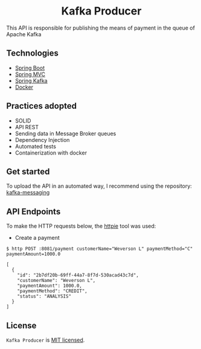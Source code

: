 <h1 align="center">
   Kafka Producer
</h1>

This API is responsible for publishing the means of payment in the queue of Apache Kafka

## Technologies
 
- [Spring Boot](https://spring.io/projects/spring-boot)
- [Spring MVC](https://docs.spring.io/spring-framework/reference/web/webmvc.html)
- [Spring Kafka](https://docs.spring.io/spring-kafka/reference/html/)
- [Docker](https://docs.docker.com/get-started/)

## Practices adopted

- SOLID
- API REST
- Sending data in Message Broker queues
- Dependency Injection
- Automated tests
- Containerization with docker

## Get started

To upload the API in an automated way, I recommend using the repository: [kafka-messaging](https://github.com/WeversonL/kafka-messaging)

## API Endpoints

To make the HTTP requests below, the [httpie](https://httpie.io) tool was used:

- Create a payment 
```
$ http POST :8081/payment customerName="Weverson L" paymentMethod="C" paymentAmount=1000.0

[
  {
    "id": "2b7df20b-69ff-44a7-8f7d-530acad43c7d",
    "customerName": "Weverson L",
    "paymentAmount": 1000.0,
    "paymentMethod": "CREDIT",
    "status": "ANALYSIS"
  }
]
```

## License

`Kafka Producer` is [MIT licensed](LICENSE).